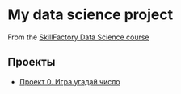 # My data science project
From the [SkillFactory Data Science course](https://skillfactory.ru/courses/data-science)

## Проекты 

* [Проект 0. Игра угадай число](https://github.com/DmitriyGoryachev/sf_data_science/tree/main/project_0)
